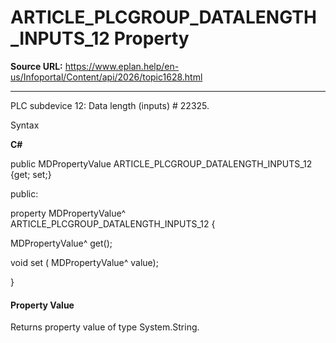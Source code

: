 # ARTICLE_PLCGROUP_DATALENGTH_INPUTS_12 Property

**Source URL:** https://www.eplan.help/en-us/Infoportal/Content/api/2026/topic1628.html

---

PLC subdevice 12: Data length (inputs) # 22325.

Syntax

**C#**



public MDPropertyValue ARTICLE_PLCGROUP_DATALENGTH_INPUTS_12 {get; set;}

public:

property MDPropertyValue^ ARTICLE_PLCGROUP_DATALENGTH_INPUTS_12 {

   MDPropertyValue^ get();

   void set (    MDPropertyValue^ value);

}


#### Property Value

Returns property value of type System.String.
